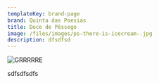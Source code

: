 ```yaml
---
templateKey: brand-page
brand: Quinta das Poesias
title: Doce de Pêssego
image: /files/images/ps-there-is-icecream-.jpg
description: dfsdfsd
---
```

![GRRRRRE](/files/images/image006.png)

sdfsdfsdfs
